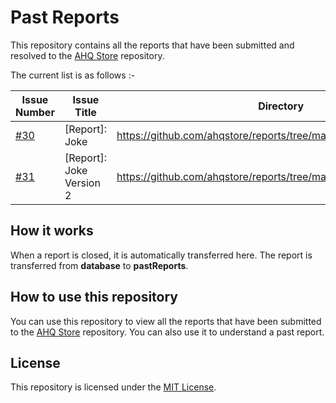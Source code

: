 # Past Reports

This repository contains all the reports that have been submitted and resolved to the [AHQ Store](https://github.com/ahqstore/reports) repository.

The current list is as follows :-

| Issue Number | Issue Title | Directory |
| ------------ | ----------- | --------- |
| [#30](https://github.com/ahqstore/reports/issues/30) | [Report]: Joke | https://github.com/ahqstore/reports/tree/main/pastReports/report_30 |
| [#31](https://github.com/ahqstore/reports/issues/31) | [Report]: Joke Version 2 | https://github.com/ahqstore/reports/tree/main/pastReports/report_31 |

## How it works

When a report is closed, it is automatically transferred here. The report is transferred from **database** to **pastReports**.

## How to use this repository

You can use this repository to view all the reports that have been submitted to the [AHQ Store](https://github.com/ahqstore/reports) repository. You can also use it to understand a past report.

## License

This repository is licensed under the [MIT License](https://github.com/ahqstore/reports/blob/main/LICENSE).
